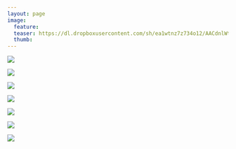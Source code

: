 ```yaml
---
layout: page
image:
  feature:
  teaser: https://dl.dropboxusercontent.com/sh/ea1wtnz7z734o12/AACdnlWtk9CTZIDdYs3G7F9da/mikin-kuvat/1/DSC23081-245px.jpg
  thumb:
---
```


[![](https://dl.dropboxusercontent.com/sh/ea1wtnz7z734o12/AACIgb4Sj88_95kRq9M_GIY3a/mikin-kuvat/1/DSC22961-800px.jpg)](https://dl.dropboxusercontent.com/sh/ea1wtnz7z734o12/AAB9jxbCy-TUhk7ZH24WMHZ2a/mikin-kuvat/1/DSC22961.JPG)

[![](https://dl.dropboxusercontent.com/sh/ea1wtnz7z734o12/AAAbWxJk6Wc8kDh_xLygcMMja/mikin-kuvat/1/DSC22980-800px.jpg)](https://dl.dropboxusercontent.com/sh/ea1wtnz7z734o12/AABPIOuL-FYBWKb3dTFD-omca/mikin-kuvat/1/DSC22980.JPG)

[![](https://dl.dropboxusercontent.com/sh/ea1wtnz7z734o12/AABcppNuRT6RGss9dnXWDi4Ea/mikin-kuvat/1/DSC22987-800px.jpg)](https://dl.dropboxusercontent.com/sh/ea1wtnz7z734o12/AACFeQ8pnSIXND4SnU3vaKcEa/mikin-kuvat/1/DSC22987.JPG)

[![](https://dl.dropboxusercontent.com/sh/ea1wtnz7z734o12/AAC7RrHJ07VI1PqD7SVBYhT5a/mikin-kuvat/1/DSC23030-800px.jpg)](https://dl.dropboxusercontent.com/sh/ea1wtnz7z734o12/AAAGBdbp-WOmhTT3AlXtKldMa/mikin-kuvat/1/DSC23030.JPG)

[![](https://dl.dropboxusercontent.com/sh/ea1wtnz7z734o12/AABs7D257FiA7kJmuhFHpK9ta/mikin-kuvat/1/DSC23031-800px.jpg)](https://dl.dropboxusercontent.com/sh/ea1wtnz7z734o12/AABHL5ZNOKGKaLRWHtaO0wW3a/mikin-kuvat/1/DSC23031.JPG)

[![](https://dl.dropboxusercontent.com/sh/ea1wtnz7z734o12/AABgFixFexcvmYazB9zAbuNka/mikin-kuvat/1/DSC22957-800px.jpg)](https://dl.dropboxusercontent.com/sh/ea1wtnz7z734o12/AACo0A9sfSxjUx1aEkGAS_46a/mikin-kuvat/1/DSC22957.JPG)

[![](https://dl.dropboxusercontent.com/sh/ea1wtnz7z734o12/AAB1SzoFlE_KNZIRrzP38OKxa/mikin-kuvat/1/DSC23081-800px.jpg)](https://dl.dropboxusercontent.com/sh/ea1wtnz7z734o12/AADqF1WEmQopkUkdHLlwRJ1Ia/mikin-kuvat/1/DSC23081.JPG)
